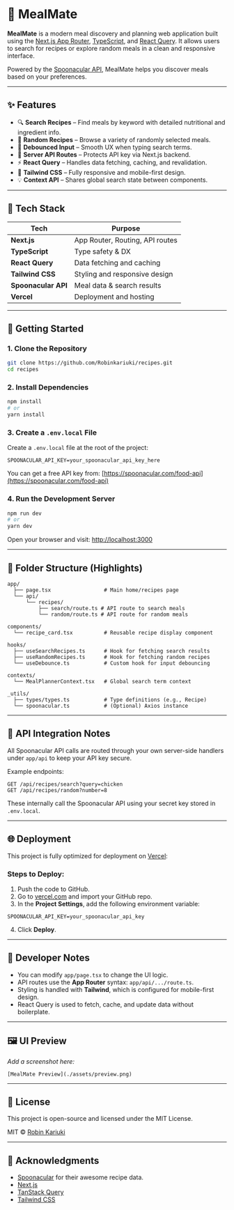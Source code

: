 # 🥘 MealMate

**MealMate** is a modern meal discovery and planning web application built using the [Next.js App Router](https://nextjs.org/docs/app), [TypeScript](https://www.typescriptlang.org/), and [React Query](https://tanstack.com/query). It allows users to search for recipes or explore random meals in a clean and responsive interface.

Powered by the [Spoonacular API](https://spoonacular.com/food-api), MealMate helps you discover meals based on your preferences.

---

## ✨ Features

- 🔍 **Search Recipes** – Find meals by keyword with detailed nutritional and ingredient info.
- 🎲 **Random Recipes** – Browse a variety of randomly selected meals.
- 💾 **Debounced Input** – Smooth UX when typing search terms.
- 🚀 **Server API Routes** – Protects API key via Next.js backend.
- ⚡ **React Query** – Handles data fetching, caching, and revalidation.
- 💅 **Tailwind CSS** – Fully responsive and mobile-first design.
- 💡 **Context API** – Shares global search state between components.

---

## 🧱 Tech Stack

| Tech         | Purpose                            |
|--------------|------------------------------------|
| **Next.js**  | App Router, Routing, API routes    |
| **TypeScript** | Type safety & DX                  |
| **React Query** | Data fetching and caching        |
| **Tailwind CSS** | Styling and responsive design  |
| **Spoonacular API** | Meal data & search results |
| **Vercel**   | Deployment and hosting             |

---

## 🚀 Getting Started

### 1. Clone the Repository

```bash
git clone https://github.com/Robinkariuki/recipes.git
cd recipes
```

### 2. Install Dependencies

```bash
npm install
# or
yarn install
```

### 3. Create a `.env.local` File

Create a `.env.local` file at the root of the project:

```env
SPOONACULAR_API_KEY=your_spoonacular_api_key_here
```

You can get a free API key from: [https://spoonacular.com/food-api](https://spoonacular.com/food-api)

### 4. Run the Development Server

```bash
npm run dev
# or
yarn dev
```

Open your browser and visit: [http://localhost:3000](http://localhost:3000)

---

## 📁 Folder Structure (Highlights)

```
app/
  ├── page.tsx                 # Main home/recipes page
  └── api/
      └── recipes/
          ├── search/route.ts # API route to search meals
          └── random/route.ts # API route for random meals

components/
  └── recipe_card.tsx          # Reusable recipe display component

hooks/
  ├── useSearchRecipes.ts      # Hook for fetching search results
  ├── useRandomRecipes.ts      # Hook for fetching random recipes
  └── useDebounce.ts           # Custom hook for input debouncing

contexts/
  └── MealPlannerContext.tsx   # Global search term context

_utils/
  ├── types/types.ts           # Type definitions (e.g., Recipe)
  └── spoonacular.ts           # (Optional) Axios instance
```

---

## 🔐 API Integration Notes

All Spoonacular API calls are routed through your own server-side handlers under `app/api` to keep your API key secure.

Example endpoints:

```
GET /api/recipes/search?query=chicken
GET /api/recipes/random?number=8
```

These internally call the Spoonacular API using your secret key stored in `.env.local`.

---

## 🌐 Deployment

This project is fully optimized for deployment on [Vercel](https://vercel.com/):

### Steps to Deploy:

1. Push the code to GitHub.
2. Go to [vercel.com](https://vercel.com/) and import your GitHub repo.
3. In the **Project Settings**, add the following environment variable:

```env
SPOONACULAR_API_KEY=your_spoonacular_api_key
```

4. Click **Deploy**.

---

## 🧪 Developer Notes

- You can modify `app/page.tsx` to change the UI logic.
- API routes use the **App Router** syntax: `app/api/.../route.ts`.
- Styling is handled with **Tailwind**, which is configured for mobile-first design.
- React Query is used to fetch, cache, and update data without boilerplate.

---

## 🖼️ UI Preview

_Add a screenshot here:_

```
[MealMate Preview](./assets/preview.png)
```

---

## 📄 License

This project is open-source and licensed under the MIT License.

MIT © [Robin Kariuki](https://github.com/Robinkariuki)

---

## 🙌 Acknowledgments

- [Spoonacular](https://spoonacular.com/food-api) for their awesome recipe data.
- [Next.js](https://nextjs.org)
- [TanStack Query](https://tanstack.com/query)
- [Tailwind CSS](https://tailwindcss.com)